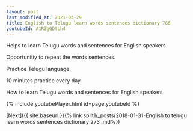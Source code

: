 ```yaml
---
layout: post
last_modified_at: 2021-03-29
title: English to Telugu learn words sentences dictionary 786 
youtubeId: A1RZgQDtLh4
---
```

 
 
Helps to learn Telugu words and sentences for English speakers.

Opportunitiy to repeat the words sentences. 

Practice Telugu language. 
 
10 minutes practice every day. 
 
How to learn Telugu words and sentences for English speakers 
 
{% include youtubePlayer.html id=page.youtubeId %}
 
 
[Next]({{ site.baseurl }}{% link  split1/_posts/2018-01-31-English to telugu learn words sentences dictionary 273 .md%})
 
